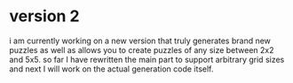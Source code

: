 # version 2

i am currently working on a new version that truly generates brand new puzzles as well as allows you to create puzzles of any size between 2x2 and 5x5. so far I have rewritten the main part to support arbitrary grid sizes and next I will work on the actual generation code itself.
